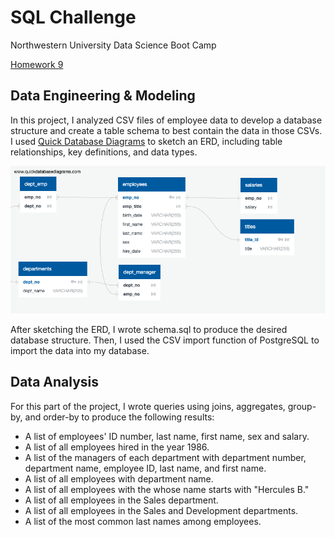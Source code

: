 # SQL Challenge
Northwestern University Data Science Boot Camp

[Homework 9](https://nu.bootcampcontent.com/NU-Coding-Bootcamp/nu-chi-data-pt-08-2020-u-c/tree/master/02-Homework/09-SQL/Instructions)

## Data Engineering & Modeling
In this project, I analyzed CSV files of employee data to develop a database structure and create a table schema to best contain the data in those CSVs. I used [Quick Database Diagrams](http://www.quickdatabasediagrams.com) to sketch an ERD, including table relationships, key definitions, and data types. 

![ERD](https://github.com/alextorres12/sql-challenge/blob/main/Images/ERD.png)

After sketching the ERD, I wrote schema.sql to produce the desired database structure. Then, I used the CSV import function of PostgreSQL to import the data into my database. 

## Data Analysis
For this part of the project, I wrote queries using joins, aggregates, group-by, and order-by to produce the following results:

- A list of employees' ID number, last name, first name, sex and salary. 
- A list of all employees hired in the year 1986.
- A list of the managers of each department with department number, department name, employee ID, last name, and first name.
- A list of all employees with department name.
- A list of all employees with the whose name starts with "Hercules B."
- A list of all employees in the Sales department.
- A list of all employees in the Sales and Development departments.
- A list of the most common last names among employees. 
